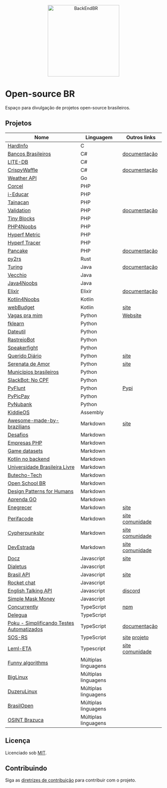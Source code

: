 <!--suppress HtmlDeprecatedAttribute -->

<p align="center">
  <img src="https://avatars3.githubusercontent.com/u/30732658?v=4&s=200.jpg" alt="BackEndBR" width="230" />
</p>

# Open-source BR

Espaço para divulgação de projetos open-source brasileiros.

<div id='projects'></div>

## Projetos

| Nome                                                                                             | Linguagem            | Outros links                                                        |
|--------------------------------------------------------------------------------------------------|----------------------|---------------------------------------------------------------------|
| [HardInfo](https://github.com/lpereira/hardinfo)                                                 | C                    |                                                                     |
| [Bancos Brasileiros](https://github.com/GuiBranco/BancosBrasileiros)                             | C#                   | [documentação](https://guibranco.github.io/BancosBrasileiros)       |
| [LITE-DB](https://github.com/mbdavid/LiteDB)                                                     | C#                   |                                                                     |
| [CrispyWaffle](https://github.com/GuiBranco/CrispyWaffle)                                        | C#                   | [documentação](https://guibranco.github.io/CrispyWaffle)            |
| [Weather API](https://github.com/robertoduessmann/weather-api)                                   | Go                   |                                                                     |
| [Corcel](https://github.com/corcel/corcel)                                                       | PHP                  |                                                                     |
| [i-Educar](https://github.com/portabilis/i-educar)                                               | PHP                  |                                                                     |
| [Tainacan](https://github.com/tainacan/tainacan)                                                 | PHP                  |                                                                     |
| [Validation](https://github.com/Respect/Validation)                                              | PHP                  | [documentação](https://respect-validation.readthedocs.io/en/latest) |
| [Tiny Blocks](https://github.com/tiny-blocks)                                                    | PHP                  |                                                                     |
| [PHP4Noobs](https://github.com/DanielHe4rt/php4noobs)                                            | PHP                  |                                                                     |
| [Hyperf Metric](https://github.com/opencodeco/hyperf-metric)                                     | PHP                  |                                                                     |
| [Hyperf Tracer](https://github.com/opencodeco/hyperf-tracer)                                     | PHP                  |                                                                     |
| [Pancake](https://github.com/guibranco/pancake)                                                  | PHP                  | [documentação](https://guibranco.github.io/pancake)                 |
| [py2rs](https://github.com/rochacbruno/py2rs)                                                    | Rust                 |                                                                     |
| [Turing](https://github.com/openturing/turing)                                                   | Java                 | [documentação](https://openviglet.github.io/turing)                 |
| [Vecchio](https://github.com/openviglet/vecchio)                                                 | Java                 |                                                                     |
| [Java4Noobs](https://github.com/paulorievrs/java4noobs)                                          | Java                 |                                                                     |
| [Elixir](https://github.com/elixir-lang/elixir)                                                  | Elixir               | [documentação](https://elixir-lang.org/docs.html)                   |
| [Kotlin4Noobs](https://github.com/gustavofreze/kotlin4noobs)                                     | Kotlin               |                                                                     |
| [webBudget](https://github.com/web-budget)                                                       | Kotlin               | [site](https://webbudget.com.br)                                    |
| [Vagas pra mim](https://github.com/douglasdcm/search-jobs)                                       | Python               | [Website](https://vagaspramim.onrender.com)                         |
| [fklearn](https://github.com/nubank/fklearn)                                                     | Python               |                                                                     |
| [Dateutil](https://github.com/dateutil/dateutil)                                                 | Python               |                                                                     |
| [RastreioBot](https://github.com/GabrielRF/RastreioBot)                                          | Python               |                                                                     |
| [Speakerfight](https://github.com/luanfonceca/speakerfight)                                      | Python               |                                                                     |
| [Querido Diário](https://github.com/okfn-brasil/querido-diario)                                  | Python               | [site](https://queridodiario.ok.org.br)                             |
| [Serenata de Amor](https://github.com/okfn-brasil/serenata-de-amor)                              | Python               | [site](https://serenata.ai)                                         |
| [Municípios brasileiros](https://github.com/kelvins/Municipios-Brasileiros)                      | Python               |                                                                     |
| [SlackBot: No CPF](https://github.com/marcieltorres/slack-bot-no-cpf)                            | Python               |                                                                     |
| [PyFlunt](https://github.com/fazedordecodigo/pyflunt)                                            | Python               | [Pypi](https://pypi.org/project/flunt)                              |
| [PyPicPay](https://github.com/hudsonbrendon/pypicpay)                                            | Python               |                                                                     |
| [PyNubank](https://github.com/andreroggeri/pynubank)                                             | Python               |                                                                     |
| [KiddieOS](https://github.com/FrancisBFTC/KiddieOS_Development)                                  | Assembly             |                                                                     |
| [Awesome-made-by-brazilians](https://github.com/felipefialho/awesome-made-by-brazilians)         | Markdown             | [site](https://githubbrasil.com/en)                                 |
| [Desafios](https://github.com/backend-br/desafios)                                               | Markdown             |                                                                     |
| [Empresas PHP](https://github.com/DanielHe4rt/empresas-php)                                      | Markdown             |                                                                     |
| [Game datasets](https://github.com/leomaurodesenv/game-datasets)                                 | Markdown             |                                                                     |
| [Kotlin no backend](https://github.com/kotlin-br/kotlin-no-backend)                              | Markdown             |                                                                     |
| [Universidade Brasileira Livre](https://github.com/Universidade-Livre/ciencia-da-computacao)     | Markdown             |                                                                     |
| [Butecho-Tech](https://github.com/buteco-tech/blog)                                              | Markdown             |                                                                     |
| [Open School BR](https://github.com/openschoolbr/sobre)                                          | Markdown             |                                                                     |
| [Design Patterns for Humans](https://github.com/design-patterns-for-humans/brazilian-portuguese) | Markdown             |                                                                     |
| [Aprenda GO](https://github.com/geiltonxavier/aprenda-go)                                        | Markdown             |                                                                     |
| [Enegrecer](https://github.com/Enegrecer/enegrecer-web)                                          | Markdown             | [site](https://enegrecer-e37b3.firebaseapp.com/)                    |
| [Perifacode](https://github.com/perifacode/conteudo-gratuito)                                    | Markdown             | [site](http://perifacode.com/) [comunidade](https://github.com/perifacode)                   |
| [Cypherpunksbr](https://github.com/cypherpunksbr/guia-pratico)                                   | Markdown             | [site](http://cypherpunks.com.br/) [comunidade](https://github.com/cypherpunksbr) |
| [DevEstrada](https://github.com/devnaestrada/devnaestrada.com.br)                                | Markdown             | [site](https://devnaestrada.com.br/) [comunidade](https://github.com/devnaestrada/)
| [Docz](https://github.com/doczjs/docz)                                                           | Javascript           | [site](https://www.docz.site)                                       |
| [Dialetus](https://github.com/dialetus/dialetus-service)                                         | Javascript           |                                                                     |
| [Brasil API](https://github.com/BrasilAPI/BrasilAPI)                                             | Javascript           | [site](https://brasilapi.com.br)                                    |
| [Rocket chat](https://github.com/RocketChat/Rocket.Chat)                                         | Javascript           |                                                                     |
| [English Talking API](https://github.com/barbosamaatheus/english-talking-api)                    | Javascript           | [discord](https://discord.gg/XTrKQ8w)                               |
| [Simple Mask Money](https://github.com/codermarcos/simple-mask-money)                            | Javascript           |                                                                     |
| [Concurrently](https://github.com/open-cli-tools/concurrently)                                   | TypeScript           | [npm](https://www.npmjs.com/package/concurrently)                   |
| [Delegua](https://github.com/DesignLiquido/delegua)                                              | TypeScript           |                                                                     |
| [Poku - Simplificando Testes Automatizados](https://github.com/wellwelwel/poku)                  | TypeScript           | [documentação](https://poku.io/docs)                                |
| [SOS-RS](https://github.com/SOS-RS/backend)                                                      | TypeScript           | [site](https://sos-rs.com/) [projeto](https://github.com/SOS-RS)    |
| [Leml-ETA](https://github.com/lexml/lexml-eta)                                                   | Typescript           | [site](https://lexml.github.io/lexml-eta/) [comunidade](https://github.com/lexml)
| [Funny algorithms](https://github.com/ReciHub/FunnyAlgorithms)                                   | Múltiplas linguagens |                                                                     |
| [BigLinux](https://github.com/biglinux)                                                          | Múltiplas linguagens |                                                                     |
| [DuzeruLinux](https://github.com/duzerulinux)                                                    | Múltiplas linguagens |                                                                     |
| [BrasilOpen](https://github.com/brasilopen/brasilopen)                                           | Múltiplas linguagens |                                                                     |
| [OSINT Brazuca](https://github.com/osintbrazuca/osint-brazuca)                                   | Múltiplas linguagens |                                                                     |

<div id='license'></div>

## Licença

Licenciado sob [MIT](LICENSE).

<div id='contributing'></div>

## Contribuindo

Siga as [diretrizes de contribuição](CONTRIBUTING.md) para contribuir com o projeto.

